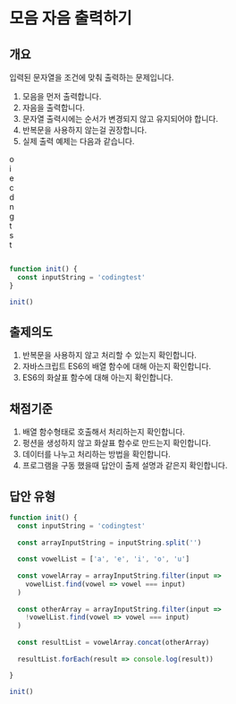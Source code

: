 # 모음 자음 출력하기
## 개요
  입력된 문자열을 조건에 맞춰 출력하는 문제입니다.
  1. 모음을 먼저 출력합니다. 
  2. 자음을 출력합니다. 
  3. 문자열 출력시에는 순서가 변경되지 않고 유지되어야 합니다.
  4. 반복문을 사용하지 않는걸 권장합니다.
  5. 실제 출력 예제는 다음과 같습니다.

o  
i  
e  
c  
d  
n  
g  
t  
s  
t  

```javascript

function init() {
  const inputString = 'codingtest'
}

init()

```

## 출제의도
1. 반복문을 사용하지 않고 처리할 수 있는지 확인합니다.
2. 자바스크립트 ES6의 배열 함수에 대해 아는지 확인합니다.
3. ES6의 화살표 함수에 대해 아는지 확인합니다.

## 채점기준
1. 배열 함수형태로 호출해서 처리하는지 확인합니다.
2. 펑션을 생성하지 않고 화살표 함수로 만드는지 확인합니다.
3. 데이터를 나누고 처리하는 방법을 확인합니다.
4. 프로그램을 구동 했을때 답안이 출제 설명과 같은지 확인합니다.

## 답안 유형

```javascript
function init() {
  const inputString = 'codingtest'
  
  const arrayInputString = inputString.split('')
  
  const vowelList = ['a', 'e', 'i', 'o', 'u']
  
  const vowelArray = arrayInputString.filter(input =>
  	vowelList.find(vowel => vowel === input)
  )
  
  const otherArray = arrayInputString.filter(input => 
  	!vowelList.find(vowel => vowel === input)
  )
  
  const resultList = vowelArray.concat(otherArray)
  
  resultList.forEach(result => console.log(result))

}

init()
```

